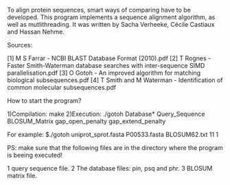 To align protein sequences, smart ways of comparing have to be developed. 
This program implements a sequence alignment algorithm,  as well as 
mutlithreading. 
It was written by Sacha Verheeke, Cécile Castiaux and Hassan Nehme.

Sources:

[1] M S Farrar - NCBI BLAST Database Format (2010).pdf
[2] T Rognes - Faster Smith-Waterman database searches with inter-sequence SIMD parallelisation.pdf
[3] O Gotoh - An improved algorithm for matching biological subsequences.pdf
[4] T Smith and M Waterman - Identification of common molecular subsequences.pdf

How to start the program?

1)Compilation: make
2)Execution: ./gotoh Database* Query_Sequence BLOSUM_Matrix gap_open_penalty gap_extend_penalty 

For example: 
$./gotoh uniprot_sprot.fasta P00533.fasta BLOSUM62.txt 11 1 

PS: make sure that the following files are in the directory where the program is beeing executed!

1 query sequence file.
2 The database files: pin, psq and phr.
3 BLOSUM matrix file.
